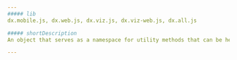 ```yaml
---
##### lib
dx.mobile.js, dx.web.js, dx.viz.js, dx.viz-web.js, dx.all.js

##### shortDescription
An object that serves as a namespace for utility methods that can be helpful when working with the DevExtreme framework and UI widgets.

---
```

